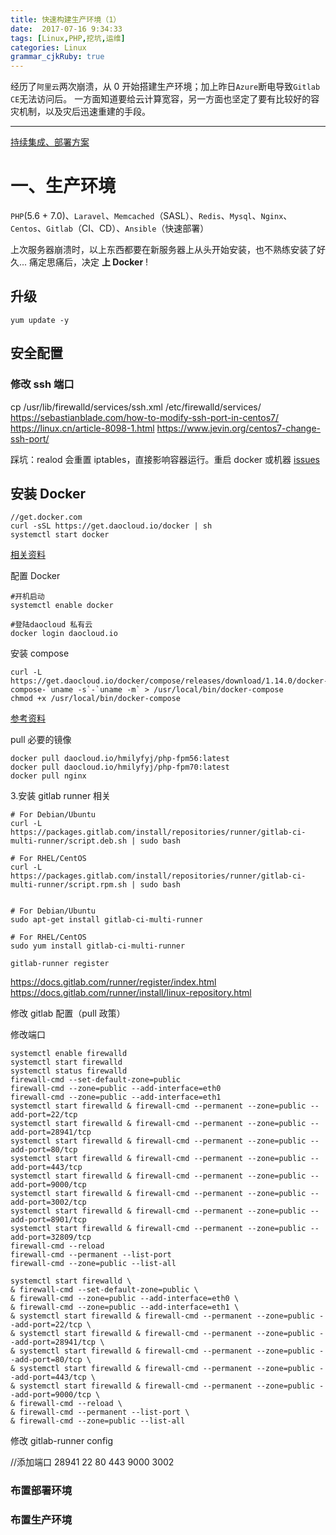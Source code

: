 ```yaml
---
title: 快速构建生产环境（1）
date:  2017-07-16 9:34:33
tags: [Linux,PHP,挖坑,运维]
categories: Linux
grammar_cjkRuby: true
---
```


经历了`阿里云`两次崩溃，从 0 开始搭建生产环境；加上昨日`Azure`断电导致`Gitlab CE`无法访问后。
一方面知道要给云计算宽容，另一方面也坚定了要有比较好的容灾机制，以及灾后迅速重建的手段。

<!-- more -->

---

[持续集成、部署方案](https://b.fengbl.cn/2017/03/25/2017-3-25-Plan-Of-CI-CD/)

# 一、生产环境

`PHP`(5.6 + 7.0)、`Laravel`、`Memcached`（SASL）、`Redis`、`Mysql`、`Nginx`、`Centos`、`Gitlab`（CI、CD）、`Ansible`（快速部署）

上次服务器崩溃时，以上东西都要在新服务器上从头开始安装，也不熟练安装了好久...
痛定思痛后，决定 **上 Docker** !

## 升级
````
yum update -y
````

## 安全配置

### 修改 ssh 端口

cp /usr/lib/firewalld/services/ssh.xml /etc/firewalld/services/
https://sebastianblade.com/how-to-modify-ssh-port-in-centos7/
https://linux.cn/article-8098-1.html
https://www.jevin.org/centos7-change-ssh-port/

踩坑：realod 会重置 iptables，直接影响容器运行。重启 docker 或机器
[issues](https://github.com/moby/moby/issues/16137)

## 安装 Docker

````shell
//get.docker.com
curl -sSL https://get.daocloud.io/docker | sh 
systemctl start docker
````
[相关资料](https://yeasy.gitbooks.io/docker_practice/content/install/centos.html#使用脚本自动安装)

配置 Docker

``` shell
#开机启动
systemctl enable docker

#登陆daocloud 私有云
docker login daocloud.io
```

安装 compose

``` shell	
curl -L https://get.daocloud.io/docker/compose/releases/download/1.14.0/docker-compose-`uname -s`-`uname -m` > /usr/local/bin/docker-compose
chmod +x /usr/local/bin/docker-compose
```

[参考资料](https://get.daocloud.io/#install-compose)

pull 必要的镜像
````
docker pull daocloud.io/hmilyfyj/php-fpm56:latest
docker pull daocloud.io/hmilyfyj/php-fpm70:latest
docker pull nginx
````

3.安装 gitlab runner 相关
````
# For Debian/Ubuntu
curl -L https://packages.gitlab.com/install/repositories/runner/gitlab-ci-multi-runner/script.deb.sh | sudo bash

# For RHEL/CentOS
curl -L https://packages.gitlab.com/install/repositories/runner/gitlab-ci-multi-runner/script.rpm.sh | sudo bash


# For Debian/Ubuntu
sudo apt-get install gitlab-ci-multi-runner

# For RHEL/CentOS
sudo yum install gitlab-ci-multi-runner

gitlab-runner register
````
https://docs.gitlab.com/runner/register/index.html
https://docs.gitlab.com/runner/install/linux-repository.html

修改 gitlab 配置（pull 政策）


修改端口

````
systemctl enable firewalld
systemctl start firewalld
systemctl status firewalld
firewall-cmd --set-default-zone=public
firewall-cmd --zone=public --add-interface=eth0
firewall-cmd --zone=public --add-interface=eth1
systemctl start firewalld & firewall-cmd --permanent --zone=public --add-port=22/tcp
systemctl start firewalld & firewall-cmd --permanent --zone=public --add-port=28941/tcp
systemctl start firewalld & firewall-cmd --permanent --zone=public --add-port=80/tcp
systemctl start firewalld & firewall-cmd --permanent --zone=public --add-port=443/tcp
systemctl start firewalld & firewall-cmd --permanent --zone=public --add-port=9000/tcp
systemctl start firewalld & firewall-cmd --permanent --zone=public --add-port=3002/tcp
systemctl start firewalld & firewall-cmd --permanent --zone=public --add-port=8901/tcp
systemctl start firewalld & firewall-cmd --permanent --zone=public --add-port=32809/tcp
firewall-cmd --reload
firewall-cmd --permanent --list-port
firewall-cmd --zone=public --list-all

systemctl start firewalld \
& firewall-cmd --set-default-zone=public \
& firewall-cmd --zone=public --add-interface=eth0 \
& firewall-cmd --zone=public --add-interface=eth1 \
& systemctl start firewalld & firewall-cmd --permanent --zone=public --add-port=22/tcp \
& systemctl start firewalld & firewall-cmd --permanent --zone=public --add-port=28941/tcp \
& systemctl start firewalld & firewall-cmd --permanent --zone=public --add-port=80/tcp \
& systemctl start firewalld & firewall-cmd --permanent --zone=public --add-port=443/tcp \ 
& systemctl start firewalld & firewall-cmd --permanent --zone=public --add-port=9000/tcp \
& firewall-cmd --reload \
& firewall-cmd --permanent --list-port \
& firewall-cmd --zone=public --list-all
````

修改 gitlab-runner config

//添加端口 28941 22 80 443 9000 3002


### 布置部署环境

### 布置生产环境